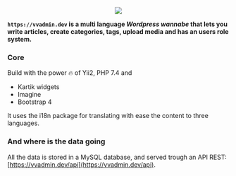 
<p align="center">
  <img src="https://github.com/jvidalv/yii2-vvadmin/blob/master/web/images/logo-github.png?raw=true">
</p>    

**``https://vvadmin.dev`` is a multi language _Wordpress wannabe_ that lets you write articles, create categories, tags, 
upload media and has an users role system.**

### Core

Build with the power 🔥 of Yii2, PHP 7.4 and

- Kartik widgets
- Imagine
- Bootstrap 4

It uses the i18n package for translating with ease the content to three languages.

### And where is the data going

All the data is stored in a MySQL database, and served trough an API REST: [https://vvadmin.dev/api](https://vvadmin.dev/api).